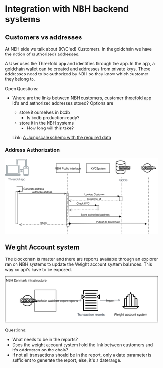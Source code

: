  # Integration with NBH backend systems

## Customers vs addresses

At NBH side we talk about (KYC'ed) Customers. In the goldchain we have the notion of (authorized) addresses.

A User uses the Threefold app and identifies through the app. 
In the app, a goldchain wallet can be created and addresses from private keys. These addresses need to be authorized by NBH so they know which customer they belong to.

Open Questions:
- Where are the links between NBH customers, customer threefold app id's and authorized addresses stored?
   Options are
   - store it ourselves in bcdb
       - Is bcdb production ready?
   - store it in the NBH systems
       - How long will this take?
   
   Link: [A Jumpscale schema with the required data](customer_addresses.jsschema)

### Address Authorization
![Address authorization](Authorize_Addresses.svg)

 ## Weight Account system

 The blockchain is master and there are reports available through an explorer ran on NBH systems to update the Weight account system balances.
 This way no api's have to be exposed.

 ![Blockchain to weight system](./WeightAccountUpdates.svg)

 Questions:
 - What needs to be in the reports? 
 - Does the weight account system hold the link between customers and it's addresses on the chain?
 - If not all transactions should be in the report, only a date parameter is sufficient to generate the report, else, it's a daterange.
 
